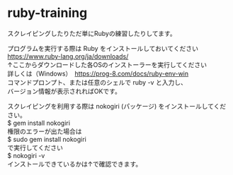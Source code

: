 # ruby-training

スクレイピングしたりただ単にRubyの練習したりしてます。

プログラムを実行する際は Ruby をインストールしておいてください<br>
https://www.ruby-lang.org/ja/downloads/<br>
↑ここからダウンロードした各OSのインストーラーを実行してください<br>
詳しくは（Windows）　https://prog-8.com/docs/ruby-env-win <br>
コマンドプロンプト、または任意のシェルで ruby -v と入力し、<br>
バージョン情報が表示されればOKです。<br>

スクレイピングを利用する際は nokogiri (パッケージ) をインストールしてください。<br>
$ gem install nokogiri <br>
権限のエラーが出た場合は <br>
$ sudo gem install nokogiri <br>
で実行してください<br>
$ nokogiri -v <br>
インストールできているかは↑で確認できます。 <br>
